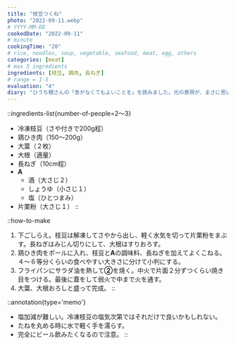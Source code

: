 ```yaml
---
title: "枝豆つくね"
photo: "2022-09-11.webp"
# YYYY-MM-DD
cookedDate: "2022-09-11"
# minute
cookingTime: "20"
# rice, noodles, soup, vegetable, seafood, meat, egg, others
categories: [meat]
# max 5 ingredients
ingredients: [枝豆, 鶏肉, 長ねぎ]
# range = 1-5
evaluation: "4"
diary: "ひうち棚さんの「急がなくてもよいことを」を読みました。光の表現が、まさに思い出の中の光！という感じで素晴らしかったです。後半は子育てをしている身としてとてもしみました。なんでも時短の世ですが、子供の時間は時短できないですね。"
---
```


::ingredients-list{number-of-people=2～3}
- 冷凍枝豆（さや付きで200g程）
- 鶏ひき肉（150～200g）
- 大葉（２枚）
- 大根（適量）
- 長ねぎ（10cm程）
- **A**
  - 酒（大さじ２）
  - しょうゆ（小さじ１）
  - 塩（ひとつまみ）
- 片栗粉（大さじ１）
::

::how-to-make
1. 下ごしらえ。枝豆は解凍してさやから出し、軽く水気を切って片栗粉をまぶす。長ねぎはみじん切りにして、大根はすりおろす。
2. 鶏ひき肉をボールに入れ、枝豆と**A**の調味料、長ねぎを加えてよくこねる。４～６等分くらいの食べやすい大きさに分けて小判にする。
3. フライパンにサラダ油を熱して**②**を焼く。中火で片面２分ずつくらい焼き目をつける。最後に蓋をして弱火で中まで火を通す。
4. 大葉、大根おろしと盛って完成。
::

::annotation{type='memo'}
- 塩加減が難しい。冷凍枝豆の塩気次第ではそれだけで良いかもしれない。
- たねを丸める時に水で軽く手を濡らす。
- 完全にビール飲みたくなるので注意。
::

